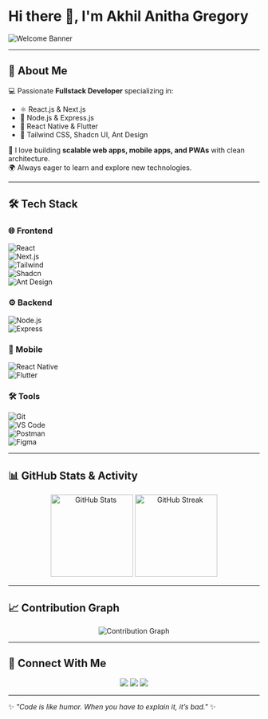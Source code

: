 # Hi there 👋, I'm Akhil Anitha Gregory  

![Welcome Banner](https://user-images.githubusercontent.com/18350557/176309783-0785949b-9127-417c-8b55-ab5a4333674e.gif)

---

## 🚀 About Me  
💻 Passionate **Fullstack Developer** specializing in:  
- ⚛️ React.js & Next.js  
- 🌱 Node.js & Express.js  
- 📱 React Native & Flutter  
- 🎨 Tailwind CSS, Shadcn UI, Ant Design  

🎯 I love building **scalable web apps, mobile apps, and PWAs** with clean architecture.  
🌍 Always eager to learn and explore new technologies.  

---

## 🛠️ Tech Stack  

### 🌐 Frontend  
![React](https://img.shields.io/badge/-React-61DAFB?style=flat&logo=react&logoColor=000)  
![Next.js](https://img.shields.io/badge/-Next.js-000000?style=flat&logo=next.js)  
![Tailwind](https://img.shields.io/badge/-Tailwind%20CSS-38B2AC?style=flat&logo=tailwind-css&logoColor=fff)  
![Shadcn](https://img.shields.io/badge/-Shadcn%20UI-000?style=flat)  
![Ant Design](https://img.shields.io/badge/-AntDesign-0170FE?style=flat&logo=ant-design&logoColor=fff)  

### ⚙️ Backend  
![Node.js](https://img.shields.io/badge/-Node.js-339933?style=flat&logo=node.js&logoColor=fff)  
![Express](https://img.shields.io/badge/-Express.js-000000?style=flat&logo=express)  

### 📱 Mobile  
![React Native](https://img.shields.io/badge/-React%20Native-61DAFB?style=flat&logo=react&logoColor=000)  
![Flutter](https://img.shields.io/badge/-Flutter-02569B?style=flat&logo=flutter&logoColor=fff)  

### 🛠 Tools  
![Git](https://img.shields.io/badge/-Git-F05032?style=flat&logo=git&logoColor=fff)  
![VS Code](https://img.shields.io/badge/-VSCode-0078D4?style=flat&logo=visual-studio-code&logoColor=fff)  
![Postman](https://img.shields.io/badge/-Postman-FF6C37?style=flat&logo=postman&logoColor=fff)  
![Figma](https://img.shields.io/badge/-Figma-F24E1E?style=flat&logo=figma&logoColor=fff)  

---

## 📊 GitHub Stats & Activity  

<p align="center">
  <img src="https://github-readme-stats.vercel.app/api?username=AkhilAnithaGregory&show_icons=true&theme=radical" alt="GitHub Stats" height="165"/>
  <img src="https://github-readme-streak-stats.herokuapp.com/?user=AkhilAnithaGregory&theme=radical" alt="GitHub Streak" height="165"/>
</p>  

---

## 📈 Contribution Graph  
<p align="center">
  <img src="https://github-readme-activity-graph.vercel.app/graph?username=AkhilAnithaGregory&theme=react-dark&hide_border=true" alt="Contribution Graph"/>
</p>

---

## 🤝 Connect With Me  

<p align="center">
  <a href="mailto:akhilanithagregory@gmail.com"><img src="https://img.shields.io/badge/-Gmail-EA4335?style=flat&logo=gmail&logoColor=fff"/></a>
  <a href="https://www.linkedin.com/in/akhil-anitha-gregory"><img src="https://img.shields.io/badge/-LinkedIn-0A66C2?style=flat&logo=linkedin&logoColor=fff"/></a>
  <a href="https://github.com/AkhilAnithaGregory"><img src="https://img.shields.io/badge/-GitHub-181717?style=flat&logo=github&logoColor=fff"/></a>
</p>  

---

✨ _"Code is like humor. When you have to explain it, it’s bad."_ ✨
